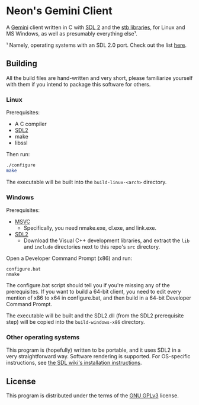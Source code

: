 # **Ne**on's Ge**mini** Client

A [Gemini](https://gemini.circumlunar.space/) client written in C with
[SDL 2](https://libsdl.org/) and the [stb
libraries](https://github.com/nothings/stb), for Linux and MS Windows,
as well as presumably everything else¹.

¹ Namely, operating systems with an SDL 2.0 port. Check out the list
[here](https://wiki.libsdl.org/Installation#Supported_platforms).

## Building

All the build files are hand-written and very short, please
familiarize yourself with them if you intend to package this software
for others.

### Linux

Prerequisites:

- A C compiler
- [SDL2](https://wiki.libsdl.org/Installation#Linux.2FUnix)
- make
- libssl

Then run:

```sh
./configure
make
```

The executable will be built into the `build-linux-<arch>` directory.

### Windows

Prerequisites:

- [MSVC](https://visualstudio.microsoft.com/)
  - Specifically, you need nmake.exe, cl.exe, and link.exe.
- [SDL2](https://libsdl.org/download-2.0.php)
  - Download the Visual C++ development libraries, and extract the
    `lib` and `include` directories next to this repo's `src`
    directory.

Open a Developer Command Prompt (x86) and run:

```
configure.bat
nmake
```

The configure.bat script should tell you if you're missing any of the
prerequisites. If you want to build a 64-bit client, you need to edit
every mention of x86 to x64 in configure.bat, and then build in a
64-bit Developer Command Prompt.

The executable will be built and the SDL2.dll (from the SDL2
prerequisite step) will be copied into the `build-windows-x86`
directory.

### Other operating systems

This program is (hopefully) written to be portable, and it uses SDL2
in a very straightforward way. Software rendering is supported. For
OS-specific instructions, see [the SDL wiki's installation
instructions](https://wiki.libsdl.org/Installation#Supported_platforms).

## License

This program is distributed under the terms of the [GNU
GPLv3](LICENSE.md) license.
